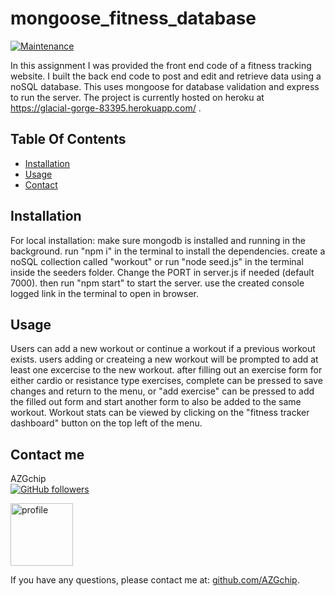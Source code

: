 
# mongoose_fitness_database
          
[![Maintenance](https://img.shields.io/badge/Maintained%3F-no-red.svg)](https://GitHub.com/AZGchip/mongoose_fitness_database/graphs/commit-activity)

      
      
In this assignment I was provided the front end code of a fitness tracking website. I built the back end code to post and edit and retrieve data using a noSQL database. This uses mongoose for database validation and express to run the server. The project is currently hosted on heroku at https://glacial-gorge-83395.herokuapp.com/ .

## Table Of Contents
* [Installation](#Installation)
* [Usage](#Usage)
* [Contact](#contact)

      
## <a name ="Installation"></a> Installation
 For local installation: make sure mongodb is installed and running in the background. run "npm i" in the terminal to install the dependencies. create a noSQL collection called "workout" or run "node seed.js" in the terminal inside the seeders folder. Change the PORT in server.js if needed (default 7000). then run "npm start" to start the server. use the created console logged link in the terminal to open in browser.
      
## <a name ="Usage"></a> Usage
Users can add a new workout or continue a workout if a previous workout exists. users adding or createing a new workout will be prompted to add at least one excercise to the new workout. after filling out an exercise form for either cardio or resistance type exercises, complete can be pressed to save changes and return to the menu, or "add exercise" can be pressed to add the filled out form and start another form to also be added to the same workout. Workout stats can be viewed by clicking on the "fitness tracker dashboard" button on the top left of the menu.

      
## <a name ="contact"></a> Contact me
AZGchip  
[![GitHub followers](https://img.shields.io/github/followers/AZGchip.svg?style=social&label=Follow&maxAge=2592000)](https://github.com/AZGchip?tab=followers)


<img src="https://avatars2.githubusercontent.com/u/60306563?v=4" alt="profile" width="100"/>

If you have any questions, please contact me at:  [github.com/AZGchip](https://github.com/AZGchip). 
